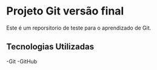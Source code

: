 # Projeto Git versão final
Este é um reporsitorio de teste para o aprendizado de Git.

## Tecnologias Utilizadas

-Git
-GitHub

